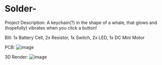 # Solder-

Project Description: A keychain(?) in the shape of a whale, that glows and (hopefully) vibrates when you click a button!

Bill: 
1x Battery Cell, 
2x Resistor, 
1x Switch, 
2x LED, 
1x DC Mini Motor


PCB:
![image](https://github.com/user-attachments/assets/3db1d136-ad76-4e63-baca-5360df855a62)


3D Render:
![image](https://github.com/user-attachments/assets/2523d761-87bb-4f9b-81f5-ab5b1f9a6406)




